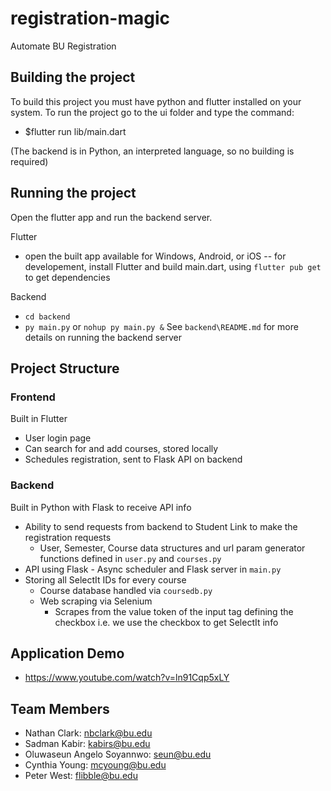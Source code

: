 # registration-magic
Automate BU Registration

## Building the project
To build this project you must have python and flutter installed on your system. To run the project go to the ui folder and type the command:

-   $flutter run lib/main.dart

(The backend is in Python, an interpreted language, so no building is required)

## Running the project

Open the flutter app and run the backend server.

Flutter
- open the built app available for Windows, Android, or iOS -- for developement, install Flutter and build main.dart, using `flutter pub get` to get dependencies

Backend
- `cd backend`
- `py main.py` or `nohup py main.py &`
See `backend\README.md` for more details on running the backend server

## Project Structure

### Frontend
Built in Flutter
  - User login page
  - Can search for and add courses, stored locally
  - Schedules registration, sent to Flask API on backend
### Backend
Built in Python with Flask to receive API info
  - Ability to send requests from backend to Student Link to make the registration requests
    - User, Semester, Course data structures and url param generator functions defined in `user.py` and `courses.py`
   - API using Flask
    - Async scheduler and Flask server in `main.py`
  - Storing all SelectIt IDs for every course
    - Course database handled via `coursedb.py`
    - Web scraping via Selenium
      - Scrapes from the value token of the input tag defining the checkbox i.e. we use the checkbox to get SelectIt info

## Application Demo
-   https://www.youtube.com/watch?v=ln91Cqp5xLY

## Team Members
-   Nathan Clark: nbclark@bu.edu
-   Sadman Kabir: kabirs@bu.edu
-   Oluwaseun Angelo Soyannwo: seun@bu.edu
-   Cynthia Young: mcyoung@bu.edu
-   Peter West: flibble@bu.edu
